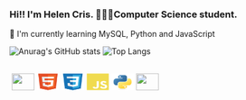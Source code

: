 <h3> Hi!! I'm Helen Cris. 👩🏽‍💻Computer Science student. </h3>

🌱 I'm currently learning MySQL, Python and JavaScript

![Anurag's GitHub stats](https://github-readme-stats.vercel.app/api?username=HelenCris&count_private=true&theme=gotham)
![Top Langs](https://github-readme-stats.vercel.app/api/top-langs/?username=HelenCris&layout=compact&theme=gotham)


<div style="display: inline_block"><br>
  <img  />

  <img align="center"  height="30" width="40" src="https://cdn.jsdelivr.net/gh/devicons/devicon/icons/ubuntu/ubuntu-plain.svg" />
  <img align="center"  height="30" width="40" src="https://raw.githubusercontent.com/devicons/devicon/master/icons/html5/html5-original.svg">
  <img align="center"  height="30" width="40" src="https://raw.githubusercontent.com/devicons/devicon/master/icons/css3/css3-original.svg">
  <img align="center"  height="30" width="40" src="https://raw.githubusercontent.com/devicons/devicon/master/icons/javascript/javascript-plain.svg">
  <img align="center"  height="30" width="40" src="https://raw.githubusercontent.com/devicons/devicon/master/icons/python/python-original.svg">
  <img align="center" height="30" width="40" src="https://cdn.jsdelivr.net/gh/devicons/devicon/icons/mysql/mysql-plain-wordmark.svg" />

</div>
